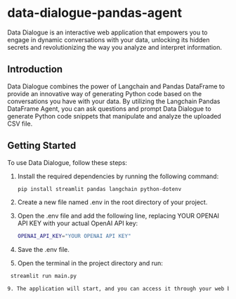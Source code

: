 # data-dialogue-pandas-agent

Data Dialogue is an interactive web application that empowers you to engage in dynamic conversations with your data, unlocking its hidden secrets and revolutionizing the way you analyze and interpret information.

## Introduction

Data Dialogue combines the power of Langchain and Pandas DataFrame to provide an innovative way of generating Python code based on the conversations you have with your data. By utilizing the Langchain Pandas DataFrame Agent, you can ask questions and prompt Data Dialogue to generate Python code snippets that manipulate and analyze the uploaded CSV file.

## Getting Started

To use Data Dialogue, follow these steps:

1. Install the required dependencies by running the following command:

   ```bash
   pip install streamlit pandas langchain python-dotenv

2. Create a new file named .env in the root directory of your project.
3. Open the .env file and add the following line, replacing YOUR OPENAI API KEY with your actual OpenAI API key:
   
   ```bash
   OPENAI_API_KEY="YOUR OPENAI API KEY"
5. Save the .env file.
6. Open the terminal in the project directory and run:
  ```bash
   streamlit run main.py

9. The application will start, and you can access it through your web browser.




